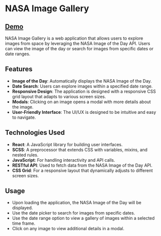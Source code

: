 # NASA Image Gallery

## [Demo](https://nasa-image-galley-a34d4f84a7b1.herokuapp.com/)

NASA Image Gallery is a web application that allows users to explore images from space by leveraging the NASA Image of the Day API. Users can view the image of the day or search for images from specific dates or date ranges.

## Features

- **Image of the Day**: Automatically displays the NASA Image of the Day.
- **Date Search**: Users can explore images within a specified date range.
- **Responsive Design**: The application is designed with a responsive CSS grid layout that adapts to various screen sizes.
- **Modals**: Clicking on an image opens a modal with more details about the image.
- **User-Friendly Interface**: The UI/UX is designed to be intuitive and easy to navigate.

## Technologies Used

- **React**: A JavaScript library for building user interfaces.
- **SCSS**: A preprocessor that extends CSS with variables, mixins, and nested rules.
- **JavaScript**: For handling interactivity and API calls.
- **RESTful API**: Used to fetch data from the NASA Image of the Day API.
- **CSS Grid**: For a responsive layout that dynamically adjusts to different screen sizes.

## Usage

- Upon loading the application, the NASA Image of the Day will be displayed.
- Use the date picker to search for images from specific dates.
- Use the date range option to view a gallery of images within a selected time frame.
- Click on any image to view additional details in a modal.

